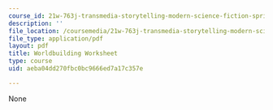 ```yaml
---
course_id: 21w-763j-transmedia-storytelling-modern-science-fiction-spring-2014
description: ''
file_location: /coursemedia/21w-763j-transmedia-storytelling-modern-science-fiction-spring-2014/aeba04dd270fbc0bc9666ed7a17c357e_MIT21W_763JS14_Wrldbuildng.pdf
file_type: application/pdf
layout: pdf
title: Worldbuilding Worksheet
type: course
uid: aeba04dd270fbc0bc9666ed7a17c357e

---
```

None